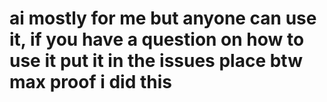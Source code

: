 # ai mostly for me but anyone can use it, if you have a question on how to use it put it in the issues place btw max proof i did this


